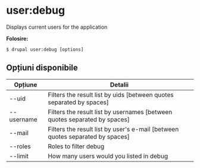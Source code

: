 # user:debug
Displays current users for the application

**Folosire:**
```
$ drupal user:debug [options]
```

## Opțiuni disponibile
Opțiune | Detalii
-------|-------------
--uid | Filters the result list by uids [between quotes separated by spaces]
--username | Filters the result list by usernames [between quotes separated by spaces]
--mail | Filters the result list by user's e-mail [between quotes separated by spaces]
--roles | Roles to filter debug
--limit | How many users would you listed in debug
